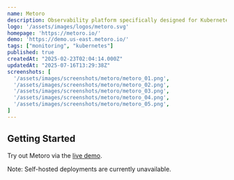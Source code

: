 ```yaml
---
name: Metoro
description: Observability platform specifically designed for Kubernetes
logo: '/assets/images/logos/metoro.svg'
homepage: 'https://metoro.io/'
demo: 'https://demo.us-east.metoro.io/'
tags: ["monitoring", "kubernetes"]
published: true
createdAt: "2025-02-23T02:04:14.000Z"
updatedAt: "2025-07-16T13:29:38Z"
screenshots: [
  '/assets/images/screenshots/metoro/metoro_01.png',
  '/assets/images/screenshots/metoro/metoro_02.png',
  '/assets/images/screenshots/metoro/metoro_03.png',
  '/assets/images/screenshots/metoro/metoro_04.png',
  '/assets/images/screenshots/metoro/metoro_05.png',
]
---
```


## Getting Started

Try out Metoro via the [live demo](https://demo.us-east.metoro.io/).

Note: Self-hosted deployments are currently unavailable.
